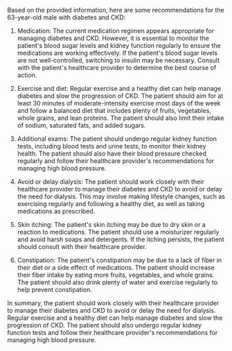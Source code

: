 Based on the provided information, here are some recommendations for the 63-year-old male with diabetes and CKD:

1. Medication: The current medication regimen appears appropriate for managing diabetes and CKD. However, it is essential to monitor the patient's blood sugar levels and kidney function regularly to ensure the medications are working effectively. If the patient's blood sugar levels are not well-controlled, switching to insulin may be necessary. Consult with the patient's healthcare provider to determine the best course of action.

2. Exercise and diet: Regular exercise and a healthy diet can help manage diabetes and slow the progression of CKD. The patient should aim for at least 30 minutes of moderate-intensity exercise most days of the week and follow a balanced diet that includes plenty of fruits, vegetables, whole grains, and lean proteins. The patient should also limit their intake of sodium, saturated fats, and added sugars.

3. Additional exams: The patient should undergo regular kidney function tests, including blood tests and urine tests, to monitor their kidney health. The patient should also have their blood pressure checked regularly and follow their healthcare provider's recommendations for managing high blood pressure.

4. Avoid or delay dialysis: The patient should work closely with their healthcare provider to manage their diabetes and CKD to avoid or delay the need for dialysis. This may involve making lifestyle changes, such as exercising regularly and following a healthy diet, as well as taking medications as prescribed.

5. Skin itching: The patient's skin itching may be due to dry skin or a reaction to medications. The patient should use a moisturizer regularly and avoid harsh soaps and detergents. If the itching persists, the patient should consult with their healthcare provider.

6. Constipation: The patient's constipation may be due to a lack of fiber in their diet or a side effect of medications. The patient should increase their fiber intake by eating more fruits, vegetables, and whole grains. The patient should also drink plenty of water and exercise regularly to help prevent constipation.

In summary, the patient should work closely with their healthcare provider to manage their diabetes and CKD to avoid or delay the need for dialysis. Regular exercise and a healthy diet can help manage diabetes and slow the progression of CKD. The patient should also undergo regular kidney function tests and follow their healthcare provider's recommendations for managing high blood pressure.
